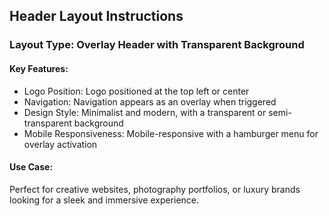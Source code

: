 ## Header Layout Instructions

### Layout Type: Overlay Header with Transparent Background

#### Key Features:
- Logo Position: Logo positioned at the top left or center
- Navigation: Navigation appears as an overlay when triggered
- Design Style: Minimalist and modern, with a transparent or semi-transparent background
- Mobile Responsiveness: Mobile-responsive with a hamburger menu for overlay activation

#### Use Case:
Perfect for creative websites, photography portfolios, or luxury brands looking for a sleek and immersive experience. 